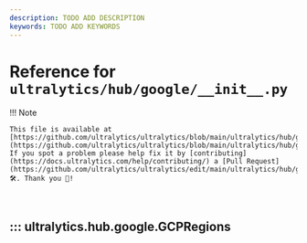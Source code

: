 ```yaml
---
description: TODO ADD DESCRIPTION
keywords: TODO ADD KEYWORDS
---
```


# Reference for `ultralytics/hub/google/__init__.py`

!!! Note

    This file is available at [https://github.com/ultralytics/ultralytics/blob/main/ultralytics/hub/google/\_\_init\_\_.py](https://github.com/ultralytics/ultralytics/blob/main/ultralytics/hub/google/__init__.py). If you spot a problem please help fix it by [contributing](https://docs.ultralytics.com/help/contributing/) a [Pull Request](https://github.com/ultralytics/ultralytics/edit/main/ultralytics/hub/google/__init__.py) 🛠️. Thank you 🙏!

<br>

## ::: ultralytics.hub.google.GCPRegions

<br><br>
